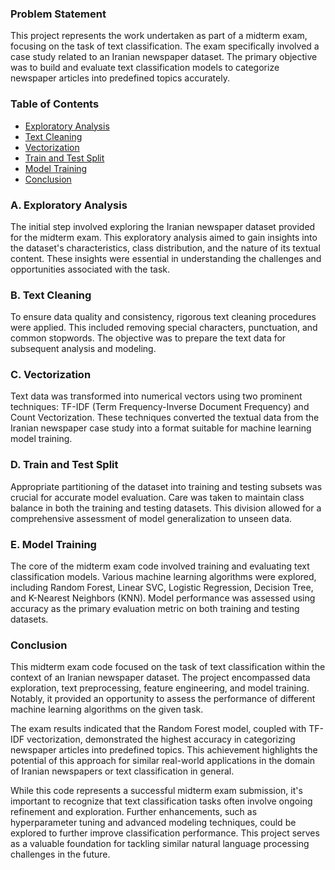 ### Problem Statement

This project represents the work undertaken as part of a midterm exam, focusing on the task of text classification. The exam specifically involved a case study related to an Iranian newspaper dataset. The primary objective was to build and evaluate text classification models to categorize newspaper articles into predefined topics accurately.

### Table of Contents

- [Exploratory Analysis](#a-exploratory-analysis)
- [Text Cleaning](#b-text-cleaning)
- [Vectorization](#c-vectorization)
- [Train and Test Split](#d-train-and-test-split)
- [Model Training](#e-model-training)
- [Conclusion](#conclusion)

### A. Exploratory Analysis

The initial step involved exploring the Iranian newspaper dataset provided for the midterm exam. This exploratory analysis aimed to gain insights into the dataset's characteristics, class distribution, and the nature of its textual content. These insights were essential in understanding the challenges and opportunities associated with the task.

### B. Text Cleaning

To ensure data quality and consistency, rigorous text cleaning procedures were applied. This included removing special characters, punctuation, and common stopwords. The objective was to prepare the text data for subsequent analysis and modeling.

### C. Vectorization

Text data was transformed into numerical vectors using two prominent techniques: TF-IDF (Term Frequency-Inverse Document Frequency) and Count Vectorization. These techniques converted the textual data from the Iranian newspaper case study into a format suitable for machine learning model training.

### D. Train and Test Split

Appropriate partitioning of the dataset into training and testing subsets was crucial for accurate model evaluation. Care was taken to maintain class balance in both the training and testing datasets. This division allowed for a comprehensive assessment of model generalization to unseen data.

### E. Model Training

The core of the midterm exam code involved training and evaluating text classification models. Various machine learning algorithms were explored, including Random Forest, Linear SVC, Logistic Regression, Decision Tree, and K-Nearest Neighbors (KNN). Model performance was assessed using accuracy as the primary evaluation metric on both training and testing datasets.

### Conclusion

This midterm exam code focused on the task of text classification within the context of an Iranian newspaper dataset. The project encompassed data exploration, text preprocessing, feature engineering, and model training. Notably, it provided an opportunity to assess the performance of different machine learning algorithms on the given task.

The exam results indicated that the Random Forest model, coupled with TF-IDF vectorization, demonstrated the highest accuracy in categorizing newspaper articles into predefined topics. This achievement highlights the potential of this approach for similar real-world applications in the domain of Iranian newspapers or text classification in general.

While this code represents a successful midterm exam submission, it's important to recognize that text classification tasks often involve ongoing refinement and exploration. Further enhancements, such as hyperparameter tuning and advanced modeling techniques, could be explored to further improve classification performance. This project serves as a valuable foundation for tackling similar natural language processing challenges in the future.
